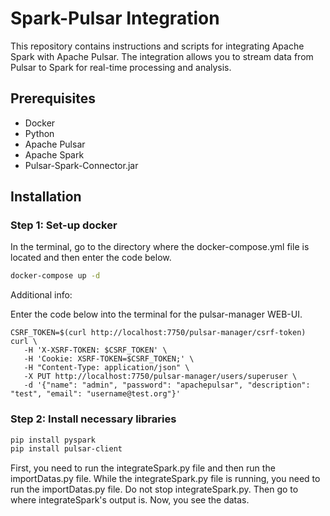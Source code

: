 # Spark-Pulsar Integration

This repository contains instructions and scripts for integrating Apache Spark with Apache Pulsar. 
The integration allows you to stream data from Pulsar to Spark for real-time processing and analysis.

## Prerequisites

- Docker
- Python 
- Apache Pulsar
- Apache Spark
- Pulsar-Spark-Connector.jar

## Installation
### Step 1: Set-up docker

In the terminal, go to the directory where the docker-compose.yml file is located and then enter the code below.
```sh
docker-compose up -d
```
Additional info:

Enter the code below into the terminal for the pulsar-manager WEB-UI.
```
CSRF_TOKEN=$(curl http://localhost:7750/pulsar-manager/csrf-token)
curl \
   -H 'X-XSRF-TOKEN: $CSRF_TOKEN' \
   -H 'Cookie: XSRF-TOKEN=$CSRF_TOKEN;' \
   -H "Content-Type: application/json" \
   -X PUT http://localhost:7750/pulsar-manager/users/superuser \
   -d '{"name": "admin", "password": "apachepulsar", "description": "test", "email": "username@test.org"}'
```
### Step 2: Install necessary libraries

```sh
pip install pyspark
pip install pulsar-client
```
First, you need to run the integrateSpark.py file and then run the importDatas.py file. 
While the integrateSpark.py file is running, you need to run the importDatas.py file.
Do not stop integrateSpark.py. Then go to where integrateSpark's output is.
Now, you see the datas.
